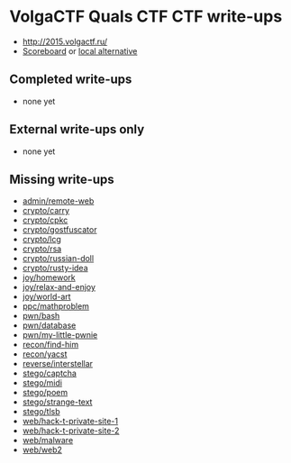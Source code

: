 # VolgaCTF Quals CTF CTF write-ups

* <http://2015.volgactf.ru/>
* [Scoreboard](http://2015.volgactf.ru/scoreboard) or [local alternative](TODOLOCAL)

## Completed write-ups

* none yet

## External write-ups only

* none yet

## Missing write-ups

* [admin/remote-web](admin/remote-web)
* [crypto/carry](crypto/carry)
* [crypto/cpkc](crypto/cpkc)
* [crypto/gostfuscator](crypto/gostfuscator)
* [crypto/lcg](crypto/lcg)
* [crypto/rsa](crypto/rsa)
* [crypto/russian-doll](crypto/russian-doll)
* [crypto/rusty-idea](crypto/rusty-idea)
* [joy/homework](joy/homework)
* [joy/relax-and-enjoy](joy/relax-and-enjoy)
* [joy/world-art](joy/world-art)
* [ppc/mathproblem](ppc/mathproblem)
* [pwn/bash](pwn/bash)
* [pwn/database](pwn/database)
* [pwn/my-little-pwnie](pwn/my-little-pwnie)
* [recon/find-him](recon/find-him)
* [recon/yacst](recon/yacst)
* [reverse/interstellar](reverse/interstellar)
* [stego/captcha](stego/captcha)
* [stego/midi](stego/midi)
* [stego/poem](stego/poem)
* [stego/strange-text](stego/strange-text)
* [stego/tlsb](stego/tlsb)
* [web/hack-t-private-site-1](web/hack-t-private-site-1)
* [web/hack-t-private-site-2](web/hack-t-private-site-2)
* [web/malware](web/malware)
* [web/web2](web/web2)
